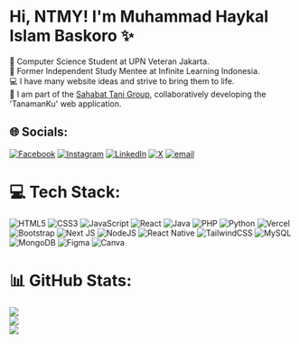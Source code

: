<p align="center">
    <h1>Hi, NTMY! I'm Muhammad Haykal Islam Baskoro ✨</h1>
</p>

🧠 Computer Science Student at UPN Veteran Jakarta.<br/>
🚀 Former Independent Study Mentee at Infinite Learning Indonesia.<br/>
💻 I have many website ideas and strive to bring them to life.<br/>
🌱 I am part of the [Sahabat Tani Group](https://www.linkedin.com/company/104855742/admin/dashboard/), collaboratively developing the 'TanamanKu' web application.<br/>



## 🌐 Socials:
[![Facebook](https://img.shields.io/badge/Facebook-%231877F2.svg?logo=Facebook&logoColor=white)](https://facebook.com/Hhayykkall) [![Instagram](https://img.shields.io/badge/Instagram-%23E4405F.svg?logo=Instagram&logoColor=white)](https://instagram.com/hhayykkall) [![LinkedIn](https://img.shields.io/badge/LinkedIn-%230077B5.svg?logo=linkedin&logoColor=white)](https://linkedin.com/in/haykalbaskoro) [![X](https://img.shields.io/badge/X-black.svg?logo=X&logoColor=white)](https://x.com/HaykalIslam_) [![email](https://img.shields.io/badge/Email-D14836?logo=gmail&logoColor=white)](mailto:haykal.islam.b@gmail.com) 

# 💻 Tech Stack:
![HTML5](https://img.shields.io/badge/html5-%23E34F26.svg?style=for-the-badge&logo=html5&logoColor=white) ![CSS3](https://img.shields.io/badge/css3-%231572B6.svg?style=for-the-badge&logo=css3&logoColor=white) ![JavaScript](https://img.shields.io/badge/javascript-%23323330.svg?style=for-the-badge&logo=javascript&logoColor=%23F7DF1E) ![React](https://img.shields.io/badge/react-%2320232a.svg?style=for-the-badge&logo=react&logoColor=%2361DAFB) ![Java](https://img.shields.io/badge/java-%23ED8B00.svg?style=for-the-badge&logo=openjdk&logoColor=white) ![PHP](https://img.shields.io/badge/php-%23777BB4.svg?style=for-the-badge&logo=php&logoColor=white) ![Python](https://img.shields.io/badge/python-3670A0?style=for-the-badge&logo=python&logoColor=ffdd54) ![Vercel](https://img.shields.io/badge/vercel-%23000000.svg?style=for-the-badge&logo=vercel&logoColor=white) ![Bootstrap](https://img.shields.io/badge/bootstrap-%238511FA.svg?style=for-the-badge&logo=bootstrap&logoColor=white) ![Next JS](https://img.shields.io/badge/Next-black?style=for-the-badge&logo=next.js&logoColor=white) ![NodeJS](https://img.shields.io/badge/node.js-6DA55F?style=for-the-badge&logo=node.js&logoColor=white) ![React Native](https://img.shields.io/badge/react_native-%2320232a.svg?style=for-the-badge&logo=react&logoColor=%2361DAFB) ![TailwindCSS](https://img.shields.io/badge/tailwindcss-%2338B2AC.svg?style=for-the-badge&logo=tailwind-css&logoColor=white) ![MySQL](https://img.shields.io/badge/mysql-4479A1.svg?style=for-the-badge&logo=mysql&logoColor=white) ![MongoDB](https://img.shields.io/badge/MongoDB-%234ea94b.svg?style=for-the-badge&logo=mongodb&logoColor=white) ![Figma](https://img.shields.io/badge/figma-%23F24E1E.svg?style=for-the-badge&logo=figma&logoColor=white) ![Canva](https://img.shields.io/badge/Canva-%2300C4CC.svg?style=for-the-badge&logo=Canva&logoColor=white)
# 📊 GitHub Stats:
![](https://github-readme-stats.vercel.app/api?username=Ekahh&theme=radical&hide_border=false&include_all_commits=true&count_private=true)<br/>
![](https://nirzak-streak-stats.vercel.app/?user=Ekahh&theme=radical&hide_border=false)<br/>
![](https://github-readme-stats.vercel.app/api/top-langs/?username=Ekahh&theme=radical&hide_border=false&include_all_commits=true&count_private=true&layout=compact)
